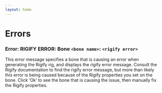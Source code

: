 ```yaml
---
layout: home
---
```


# Errors

### Error: RIGIFY ERROR: Bone `<bone name>`: `<rigify error>`
This error message specifies a bone that is causing an error when generating the Rigify rig, and displays the rigify error message. Consult the Rigify documentation to find the rigify error message, but more than likely this error is being caused because of the Rigify properties you set on the bone.  Click ‘Ok’ to see the bone that is causing the issue, then manually fix the Rigify properties.